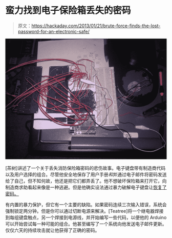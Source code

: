# 蛮力找到电子保险箱丢失的密码

> 原文：<https://hackaday.com/2013/01/21/brute-force-finds-the-lost-password-for-an-electronic-safe/>

![brute-force-an-electronic-safe](img/ef105f366539fd3a7ca09cad832dd7bc.png)

[茶树]讲述了一个关于丢失消防保险箱密码的悲伤故事。电子键盘带有制造商代码以及用户选择的组合。尽管他安全地保存了用户手册*和*并通过电子邮件将密码发送给了自己，但不知何故，他还是把它们都弄丢了。他不想破坏保险箱来打开它，向制造商求助看起来像是一种逃避。但是他确实设法通过暴力破解电子键盘让[恢复了密码。](http://forums.hackaday.com/viewtopic.php?f=3&t=3040)

有内置的暴力保护，但它有一个主要的缺陷。如果密码连续三次输入错误，系统会强制锁定两分钟。但是你可以通过切断电源来解决。[Teatree]将一个继电器焊接到每组键盘触点，另一个焊接到电源线，并开始编写一些代码，以便他的 Arduino 可以开始尝试每一种可能的组合。他甚至编写了一个系统向他发送电子邮件更新。仅仅六天的持续攻击就让他获得了正确的密码。
